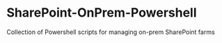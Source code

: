 # SharePoint-OnPrem-Powershell
Collection of Powershell scripts for managing on-prem SharePoint farms
